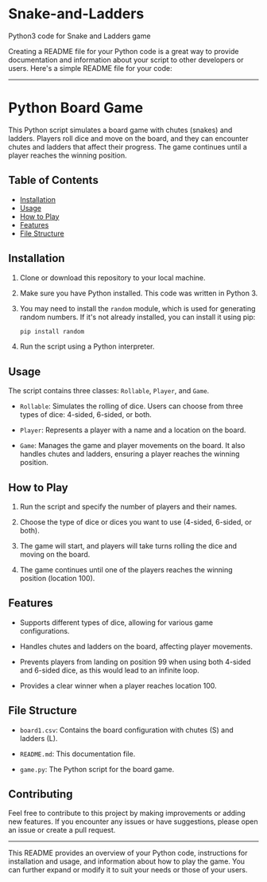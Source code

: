 # Snake-and-Ladders
Python3 code for Snake and Ladders game

Creating a README file for your Python code is a great way to provide documentation and information about your script to other developers or users. Here's a simple README file for your code:

---

# Python Board Game

This Python script simulates a board game with chutes (snakes) and ladders. Players roll dice and move on the board, and they can encounter chutes and ladders that affect their progress. The game continues until a player reaches the winning position.

## Table of Contents

- [Installation](#installation)
- [Usage](#usage)
- [How to Play](#how-to-play)
- [Features](#features)
- [File Structure](#file-structure)

## Installation

1. Clone or download this repository to your local machine.

2. Make sure you have Python installed. This code was written in Python 3.

3. You may need to install the `random` module, which is used for generating random numbers. If it's not already installed, you can install it using pip:

   ```bash
   pip install random
   ```

4. Run the script using a Python interpreter.

## Usage

The script contains three classes: `Rollable`, `Player`, and `Game`.

- `Rollable`: Simulates the rolling of dice. Users can choose from three types of dice: 4-sided, 6-sided, or both.

- `Player`: Represents a player with a name and a location on the board.

- `Game`: Manages the game and player movements on the board. It also handles chutes and ladders, ensuring a player reaches the winning position.

## How to Play

1. Run the script and specify the number of players and their names.

2. Choose the type of dice or dices you want to use (4-sided, 6-sided, or both).

3. The game will start, and players will take turns rolling the dice and moving on the board.

4. The game continues until one of the players reaches the winning position (location 100).

## Features

- Supports different types of dice, allowing for various game configurations.

- Handles chutes and ladders on the board, affecting player movements.

- Prevents players from landing on position 99 when using both 4-sided and 6-sided dice, as this would lead to an infinite loop.

- Provides a clear winner when a player reaches location 100.

## File Structure

- `board1.csv`: Contains the board configuration with chutes (S) and ladders (L).

- `README.md`: This documentation file.

- `game.py`: The Python script for the board game.

## Contributing

Feel free to contribute to this project by making improvements or adding new features. If you encounter any issues or have suggestions, please open an issue or create a pull request.

---

This README provides an overview of your Python code, instructions for installation and usage, and information about how to play the game. You can further expand or modify it to suit your needs or those of your users.
